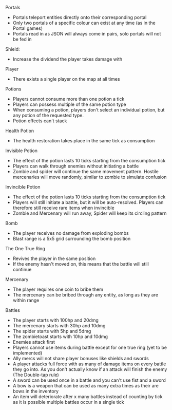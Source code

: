 
Portals
- Portals teleport entities directly onto their corresponding portal
- Only two portals of a specific colour can exist at any time (as in the Portal games)
- Portals read in as JSON will always come in pairs, solo portals will not be fed in


Shield:
- Increase the dividend the player takes damage with

Player
- There exists a single player on the map at all times

Potions
- Players cannot consume more than one potion a tick
- Players can possess multiple of the same potion type
- When consuming a potion, players don't select an individual potion, but any potion of the requested type.
- Potion effects can't stack

Health Potion
- The health restoration takes place in the same tick as consumption

Invisible Potion
- The effect of the potion lasts 10 ticks starting from the consumption tick
- Players can walk through enemies without initiating a battle
- Zombie and spider will continue the same movement pattern. Hostile mercenaries will move randomly, similar to zombie to simulate confusion

Invincible Potion
- The effect of the potion lasts 10 ticks starting from the consumption tick
- Players will still initiate a battle, but it will be auto-resolved. Players can therefore still receive rare items when invincible
- Zombie and Mercenary will run away, Spider will keep its circling pattern

Bomb
- The player receives no damage from exploding bombs
- Blast range is a 5x5 grid surrounding the bomb position

The One True Ring
- Revives the player in the same position
- If the enemy hasn't moved on, this means that the battle will still continue

Mercenary
- The player requires one coin to bribe them
- The mercenary can be bribed through any entity, as long as they are within range

Battles
- The player starts with 100hp and 20dmg
- The mercenary starts with 30hp and 10dmg
- The spider starts with 5hp and 5dmg
- The zombietoast starts with 10hp and 10dmg
- Enemies attack first
- Players cannot use items during battle except for one true ring (yet to be implemented)
- Ally mercs will not share player bonuses like shields and swords
- A player attacks full force with as many of damage items on every battle they go into. As you don't actually know if an attack will finish the enemy (The Double-tap rule)
- A sword can be used once in a battle and you can't use fist and a sword
- A bow is a weapon that can be used as many extra times as their are bows in the inventory
- An item will deteriorate after x many battles instead of counting by tick as it is possible multiple battles occur in a single tick

